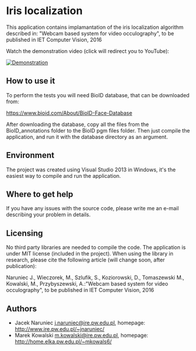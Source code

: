 # Iris localization #

This application contains implamantation of the iris localization algorithm described in:
"Webcam based system for video occulography", to be published in IET Computer Vision, 2016

Watch the demonstration video (click will redirect you to YouTube):

[![Demonstration](http://img.youtube.com/vi/K7CWzaBWRTw/0.jpg)](https://youtu.be/K7CWzaBWRTw)


## How to use it ##
To perform the tests you will need BioID database, that can be downloaded from:

https://www.bioid.com/About/BioID-Face-Database

After downloading the database, copy all the files from the BioID_annotations folder to the BioID pgm files folder. Then just compile the application, and run it with the database directory as an argument.

## Environment ##
The project was created using Visual Studio 2013 in Windows, it's the easiest way to compile and run the application. 

## Where to get help ##
If you have any issues with the source code, please write me an e-mail describing your problem in details. 

## Licensing ##

No third party libraries are needed to compile the code. 
The application is under MIT license (included in the project).
When using the library in research, please cite the following article (will change soon, after publication):

Naruniec J., Wieczorek, M., Szlufik, S., Koziorowski, D., Tomaszewski M., Kowalski, M., Przybyszewski, A.:"Webcam based system for video occulography", to be published in IET Computer Vision, 2016

## Authors ##
  * Jacek Naruniec <j.naruniec@ire.pw.edu.pl>, homepage: http://www.ire.pw.edu.pl/~jnaruniec/
  * Marek Kowalski <m.kowalski@ire.pw.edu.pl>, homepage: http://home.elka.pw.edu.pl/~mkowals6/
